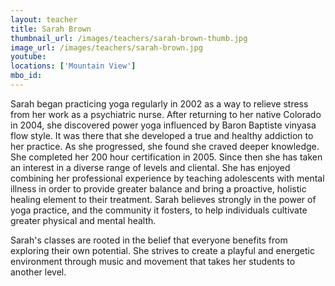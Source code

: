 ```yaml
---
layout: teacher
title: Sarah Brown
thumbnail_url: /images/teachers/sarah-brown-thumb.jpg
image_url: /images/teachers/sarah-brown.jpg
youtube:
locations: ['Mountain View']
mbo_id:
---
```


Sarah began practicing yoga regularly in 2002 as a way to relieve stress from her work as a psychiatric nurse. After returning to her native Colorado in 2004, she discovered power yoga influenced by Baron Baptiste vinyasa flow style. It was there that she developed a true and healthy addiction to her practice. As she progressed, she found she craved deeper knowledge. She completed her 200 hour certification in 2005. Since then she has taken an interest in a diverse range of levels and cliental. She has enjoyed combining her professional experience by teaching adolescents with mental illness in order to provide greater balance and bring a proactive, holistic healing element to their treatment. Sarah believes strongly in the power of yoga practice, and the community it fosters, to help individuals cultivate greater physical and mental health.

Sarah's classes are rooted in the belief that everyone benefits from exploring their own potential. She strives to create a playful and energetic environment through music and movement that takes her students to another level.
